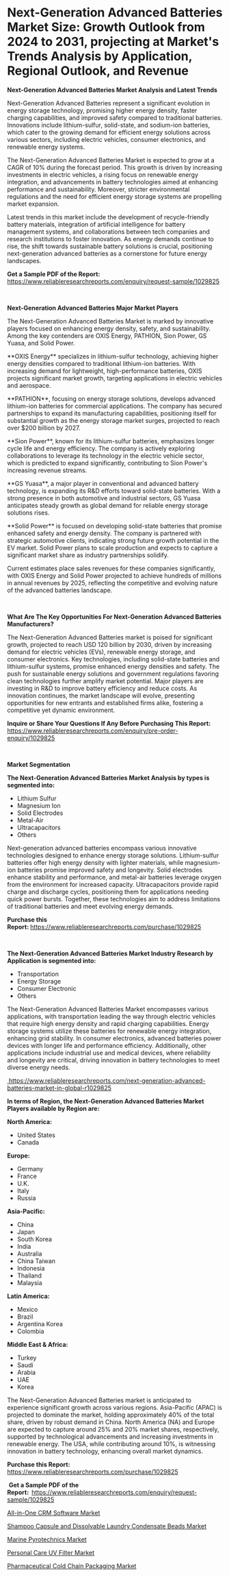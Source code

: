 <p><h1>Next-Generation Advanced Batteries Market Size: Growth Outlook from 2024 to 2031, projecting at Market's Trends Analysis by Application, Regional Outlook, and Revenue</h1></p><p><strong>Next-Generation Advanced Batteries Market Analysis and Latest Trends</strong></p>
<p><p>Next-Generation Advanced Batteries represent a significant evolution in energy storage technology, promising higher energy density, faster charging capabilities, and improved safety compared to traditional batteries. Innovations include lithium-sulfur, solid-state, and sodium-ion batteries, which cater to the growing demand for efficient energy solutions across various sectors, including electric vehicles, consumer electronics, and renewable energy systems.</p><p>The Next-Generation Advanced Batteries Market is expected to grow at a CAGR of 10% during the forecast period. This growth is driven by increasing investments in electric vehicles, a rising focus on renewable energy integration, and advancements in battery technologies aimed at enhancing performance and sustainability. Moreover, stricter environmental regulations and the need for efficient energy storage systems are propelling market expansion.</p><p>Latest trends in this market include the development of recycle-friendly battery materials, integration of artificial intelligence for battery management systems, and collaborations between tech companies and research institutions to foster innovation. As energy demands continue to rise, the shift towards sustainable battery solutions is crucial, positioning next-generation advanced batteries as a cornerstone for future energy landscapes.</p></p>
<p><strong>Get a Sample PDF of the Report:&nbsp;</strong> <a href="https://www.reliableresearchreports.com/enquiry/request-sample/1029825?utm_campaign=31&utm_medium=2&utm_source=Github&utm_content=ia&utm_term=02102024&utm_id=next-generation-advanced-batteries">https://www.reliableresearchreports.com/enquiry/request-sample/1029825</a></p>
<p>&nbsp;</p>
<p><strong>Next-Generation Advanced Batteries Major Market Players</strong></p>
<p><p>The Next-Generation Advanced Batteries Market is marked by innovative players focused on enhancing energy density, safety, and sustainability. Among the key contenders are OXIS Energy, PATHION, Sion Power, GS Yuasa, and Solid Power.</p><p>**OXIS Energy** specializes in lithium-sulfur technology, achieving higher energy densities compared to traditional lithium-ion batteries. With increasing demand for lightweight, high-performance batteries, OXIS projects significant market growth, targeting applications in electric vehicles and aerospace.</p><p>**PATHION**, focusing on energy storage solutions, develops advanced lithium-ion batteries for commercial applications. The company has secured partnerships to expand its manufacturing capabilities, positioning itself for substantial growth as the energy storage market surges, projected to reach over $200 billion by 2027.</p><p>**Sion Power**, known for its lithium-sulfur batteries, emphasizes longer cycle life and energy efficiency. The company is actively exploring collaborations to leverage its technology in the electric vehicle sector, which is predicted to expand significantly, contributing to Sion Power's increasing revenue streams.</p><p>**GS Yuasa**, a major player in conventional and advanced battery technology, is expanding its R&D efforts toward solid-state batteries. With a strong presence in both automotive and industrial sectors, GS Yuasa anticipates steady growth as global demand for reliable energy storage solutions rises.</p><p>**Solid Power** is focused on developing solid-state batteries that promise enhanced safety and energy density. The company is partnered with strategic automotive clients, indicating strong future growth potential in the EV market. Solid Power plans to scale production and expects to capture a significant market share as industry partnerships solidify.</p><p>Current estimates place sales revenues for these companies significantly, with OXIS Energy and Solid Power projected to achieve hundreds of millions in annual revenues by 2025, reflecting the competitive and evolving nature of the advanced batteries landscape.</p></p>
<p>&nbsp;</p>
<p><strong>What Are The Key Opportunities For Next-Generation Advanced Batteries Manufacturers?</strong></p>
<p><p>The Next-Generation Advanced Batteries market is poised for significant growth, projected to reach USD 120 billion by 2030, driven by increasing demand for electric vehicles (EVs), renewable energy storage, and consumer electronics. Key technologies, including solid-state batteries and lithium-sulfur systems, promise enhanced energy densities and safety. The push for sustainable energy solutions and government regulations favoring clean technologies further amplify market potential. Major players are investing in R&D to improve battery efficiency and reduce costs. As innovation continues, the market landscape will evolve, presenting opportunities for new entrants and established firms alike, fostering a competitive yet dynamic environment.</p></p>
<p><strong>Inquire or Share Your Questions If Any Before Purchasing This Report:</strong> <a href="https://www.reliableresearchreports.com/enquiry/pre-order-enquiry/1029825?utm_campaign=31&utm_medium=2&utm_source=Github&utm_content=ia&utm_term=02102024&utm_id=next-generation-advanced-batteries">https://www.reliableresearchreports.com/enquiry/pre-order-enquiry/1029825</a></p>
<p>&nbsp;</p>
<p><strong>Market Segmentation</strong></p>
<p><strong>The Next-Generation Advanced Batteries Market Analysis by types is segmented into:</strong></p>
<p><ul><li>Lithium Sulfur</li><li>Magnesium Ion</li><li>Solid Electrodes</li><li>Metal-Air</li><li>Ultracapacitors</li><li>Others</li></ul></p>
<p><p>Next-generation advanced batteries encompass various innovative technologies designed to enhance energy storage solutions. Lithium-sulfur batteries offer high energy density with lighter materials, while magnesium-ion batteries promise improved safety and longevity. Solid electrodes enhance stability and performance, and metal-air batteries leverage oxygen from the environment for increased capacity. Ultracapacitors provide rapid charge and discharge cycles, positioning them for applications needing quick power bursts. Together, these technologies aim to address limitations of traditional batteries and meet evolving energy demands.</p></p>
<p><strong>Purchase this Report:&nbsp;</strong><a href="https://www.reliableresearchreports.com/purchase/1029825?utm_campaign=31&utm_medium=2&utm_source=Github&utm_content=ia&utm_term=02102024&utm_id=next-generation-advanced-batteries">https://www.reliableresearchreports.com/purchase/1029825</a></p>
<p>&nbsp;</p>
<p><strong>The Next-Generation Advanced Batteries Market Industry Research by Application is segmented into:</strong></p>
<p><ul><li>Transportation</li><li>Energy Storage</li><li>Consumer Electronic</li><li>Others</li></ul></p>
<p><p>The Next-Generation Advanced Batteries Market encompasses various applications, with transportation leading the way through electric vehicles that require high energy density and rapid charging capabilities. Energy storage systems utilize these batteries for renewable energy integration, enhancing grid stability. In consumer electronics, advanced batteries power devices with longer life and performance efficiency. Additionally, other applications include industrial use and medical devices, where reliability and longevity are critical, driving innovation in battery technologies to meet diverse energy needs.</p></p>
<p><a href="https://www.reliableresearchreports.com/next-generation-advanced-batteries-market-in-global-r1029825?utm_campaign=31&utm_medium=2&utm_source=Github&utm_content=ia&utm_term=02102024&utm_id=next-generation-advanced-batteries">&nbsp;https://www.reliableresearchreports.com/next-generation-advanced-batteries-market-in-global-r1029825</a></p>
<p><strong>In terms of Region, the Next-Generation Advanced Batteries Market Players available by Region are:</strong></p>
<p>
    <p> <strong> North America: </strong>
        <ul>
            <li>United States</li>
            <li>Canada</li>
        </ul>
        </p> 
    <p> <strong> Europe: </strong>
        <ul>
            <li>Germany</li>
            <li>France</li>
            <li>U.K.</li>
            <li>Italy</li>
            <li>Russia</li>
        </ul>
        </p> 
    <p> <strong> Asia-Pacific: </strong>
        <ul>
            <li>China</li>
            <li>Japan</li>
            <li>South Korea</li>
            <li>India</li>
            <li>Australia</li>
            <li>China Taiwan</li>
            <li>Indonesia</li>
            <li>Thailand</li>
            <li>Malaysia</li>
        </ul>
        </p> 
    <p> <strong> Latin America: </strong>
        <ul>
            <li>Mexico</li>
            <li>Brazil</li>
            <li>Argentina Korea</li>
            <li>Colombia</li>
        </ul>
        </p> 
    <p> <strong> Middle East & Africa: </strong>
        <ul>
            <li>Turkey</li>
            <li>Saudi</li>
            <li>Arabia</li>
            <li>UAE</li>
            <li>Korea</li>
        </ul>
    </p>
    </p>
<p><p>The Next-Generation Advanced Batteries market is anticipated to experience significant growth across various regions. Asia-Pacific (APAC) is projected to dominate the market, holding approximately 40% of the total share, driven by robust demand in China. North America (NA) and Europe are expected to capture around 25% and 20% market shares, respectively, supported by technological advancements and increasing investments in renewable energy. The USA, while contributing around 10%, is witnessing innovation in battery technology, enhancing overall market dynamics.</p></p>
<p><strong>Purchase this Report: </strong><a href="https://www.reliableresearchreports.com/purchase/1029825?utm_campaign=31&utm_medium=2&utm_source=Github&utm_content=ia&utm_term=02102024&utm_id=next-generation-advanced-batteries">https://www.reliableresearchreports.com/purchase/1029825</a></p>
<p>&nbsp;<strong>Get a Sample PDF of the Report:&nbsp;&nbsp;</strong><a href="https://www.reliableresearchreports.com/enquiry/request-sample/1029825?utm_campaign=31&utm_medium=2&utm_source=Github&utm_content=ia&utm_term=02102024&utm_id=next-generation-advanced-batteries">https://www.reliableresearchreports.com/enquiry/request-sample/1029825</a></p>
<p><strong></strong></p>
<p><p><a href="https://issuu.com/reportprime-2/docs/all-in-one-crm-software-market-size_fe4ed057ad8a35?utm_campaign=31&utm_medium=2&utm_source=Github&utm_content=ia&utm_term=02102024&utm_id=next-generation-advanced-batteries">All-in-One CRM Software Market</a></p><p><a href="https://issuu.com/reportprime-2/docs/shampoo-capsule-and-dissolvable-lau_655b62190837a8?utm_campaign=31&utm_medium=2&utm_source=Github&utm_content=ia&utm_term=02102024&utm_id=next-generation-advanced-batteries">Shampoo Capsule and Dissolvable Laundry Condensate Beads Market</a></p><p><a href="https://www.linkedin.com/pulse/marine-pyrotechnics-market-growth-segmentation-regional-yc7he?utm_campaign=31&utm_medium=2&utm_source=Github&utm_content=ia&utm_term=02102024&utm_id=next-generation-advanced-batteries">Marine Pyrotechnics Market</a></p><p><a href="https://github.com/ArnisaBaku06/Market-Research-Report-List-1/blob/main/personal-care-uv-filter-market.md?utm_campaign=31&utm_medium=2&utm_source=Github&utm_content=ia&utm_term=02102024&utm_id=next-generation-advanced-batteries">Personal Care UV Filter Market</a></p><p><a href="https://github.com/CarolLPettway/Market-Research-Report-List-1/blob/main/pharmaceutical-cold-chain-packaging-market.md?utm_campaign=31&utm_medium=2&utm_source=Github&utm_content=ia&utm_term=02102024&utm_id=next-generation-advanced-batteries">Pharmaceutical Cold Chain Packaging Market</a></p></p>